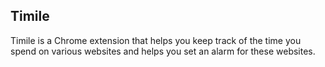 ## Timile

Timile is a Chrome extension that helps you keep track of the time you spend on various websites and helps you set an alarm for these websites.

